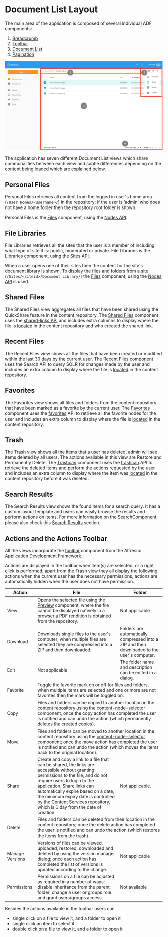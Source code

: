 ---
---

# Document List Layout

The main area of the application is composed of several individual ADF components:

1. [Breadcrumb](https://alfresco.github.io/adf-component-catalog/components/BreadcrumbComponent.html)
2. [Toolbar](https://alfresco.github.io/adf-component-catalog/components/ToolbarComponent.html)
3. [Document List](https://alfresco.github.io/adf-component-catalog/components/DocumentListComponent.html)
4. [Pagination](https://alfresco.github.io/adf-component-catalog/components/PaginationComponent.html)

![](../images/doclist.png)

The application has seven different Document List views which share commonalities between each view and subtle differences depending on the content being loaded which are explained below.

## Personal Files

Personal Files retrieves all content from the logged in user's home area (`/User Homes/<username>/`) in the repository;
if the user is ‘admin’ who does not have a home folder then the repository root folder is shown.

Personal Files is the [Files](https://github.com/Alfresco/alfresco-content-app/tree/master/src/app/components/files) component,
using the [Nodes API](https://api-explorer.alfresco.com/api-explorer/#/nodes).

## File Libraries

File Libraries retrieves all the sites that the user is a member of including what type of site it is: public, moderated or private.
File Libraries is the [Libraries](https://github.com/Alfresco/alfresco-content-app/tree/master/src/app/components/libraries) component,
using the [Sites API](https://api-explorer.alfresco.com/api-explorer/#/sites).

When a user opens one of their sites then the content for the site's document library is shown.
To display the files and folders from a site (`/Sites/<siteid>/Document Library/`) the [Files](https://github.com/Alfresco/alfresco-content-app/tree/master/src/app/components/files) component,
using the [Nodes API](https://api-explorer.alfresco.com/api-explorer/#/nodes) is used.

## Shared Files

The Shared Files view aggregates all files that have been shared using the QuickShare feature in the content repository.
The [Shared Files](https://github.com/Alfresco/alfresco-content-app/tree/master/src/app/components/shared-files) component uses the [shared-links API](https://api-explorer.alfresco.com/api-explorer/#/shared-links)
and includes extra columns to display where the file is
[located](https://github.com/Alfresco/alfresco-content-app/tree/master/src/app/components/location-link)
in the content repository and who created the shared link.

## Recent Files

The Recent Files view shows all the files that have been created or modified within the last 30 days by the current user.
The [Recent Files](https://github.com/Alfresco/alfresco-content-app/tree/master/src/app/components/recent-files)
component uses the Search API to query SOLR for changes made by the user and includes an extra column to display where the file is
[located](https://github.com/Alfresco/alfresco-content-app/tree/master/src/app/components/location-link)
in the content repository.

## Favorites

The Favorites view shows all files and folders from the content repository that have been marked as a favorite by the current user.
The [Favorites](https://github.com/Alfresco/alfresco-content-app/tree/master/src/app/components/favorites) component uses the
[favorites](https://api-explorer.alfresco.com/api-explorer/#/favorites) API to retrieve all the favorite nodes for the user
and includes an extra column to display where the file is
[located](https://github.com/Alfresco/alfresco-content-app/tree/master/src/app/components/location-link)
in the content repository.

## Trash

The Trash view shows all the items that a user has deleted, admin will see items deleted by all users.
The actions available in this view are Restore and Permanently Delete.
The [Trashcan](https://github.com/Alfresco/alfresco-content-app/tree/master/src/app/components/trashcan) component uses the
[trashcan](https://api-explorer.alfresco.com/api-explorer/#/trashcan) API to retrieve the deleted items
and perform the actions requested by the user and includes an extra column to display where the item was
[located](https://github.com/Alfresco/alfresco-content-app/tree/master/src/app/components/location-link)
in the content repository before it was deleted.

## Search Results

The Search Results view shows the found items for a search query. It has a custom layout template and users can easily browse the results and perform actions on items.
For more information on the [SearchComponent](https://github.com/Alfresco/alfresco-content-app/tree/master/src/app/components/search), please also check this [Search Results](/features/search-results) section.

## Actions and the Actions Toolbar

All the views incorporate the [toolbar](https://alfresco.github.io/adf-component-catalog/components/ToolbarComponent.html)
component from the Alfresco Application Development Framework. 

Actions are displayed in the toolbar when item(s) are selected, or a right click is performed; apart from the Trash view they all display the following actions when the current user has the necessary permissions,
actions are automatically hidden when the user does not have permission.

<table>
<thead>
    <th>Action</th>
    <th>File</th>
    <th>Folder</th>
</thead>
<tbody>
    <tr>
        <td>View</td>
        <td>
            Opens the selected file using the <a href="https://github.com/Alfresco/alfresco-content-app/tree/master/src/app/components/preview" target="_blank">Preview</a> component,
            where the file cannot be displayed natively in a browser a PDF rendition is obtained from the repository.
        </td>
        <td>Not applicable</td>
    </tr>
    <tr>
        <td>Download</td>
        <td>Downloads single files to the user's computer, when multiple files are selected they are compressed into a ZIP and then downloaded.</td>
        <td>Folders are automatically compressed into a ZIP and then downloaded to the user's computer.</td>
    </tr>
    <tr>
        <td>Edit</td>
        <td>Not applicable</td>
        <td>The folder name and description can be edited in a dialog.</td>
    </tr>
    <tr>
        <td>Favorite</td>
        <td colspan="2">
            Toggle the favorite mark on or off for files and folders, when multiple items are selected
            and one or more are not favorites then the mark will be toggled on.
        </td>
    </tr>
    <tr>
        <td>Copy</td>
        <td colspan="2">
            Files and folders can be copied to another location in the content repository using the
            <a href="https://alfresco.github.io/adf-component-catalog/components/ContentNodeSelectorComponent.html" target="_blank">content-node-selector</a> component;
            once the copy action has completed the user is notified and can undo the action (which permanently deletes the created copies).
        </td>
    </tr>
    <tr>
        <td>Move</td>
        <td colspan="2">
            Files and folders can be moved to another location in the content repository using the
            <a href="https://alfresco.github.io/adf-component-catalog/components/ContentNodeSelectorComponent.html" target="_blank">content-node-selector</a> component;
            once the move action has completed the user is notified and can undo the action (which moves the items back to the original location).
        </td>
    </tr>
    <tr>
        <td>Share</td>
        <td>
            Create and copy a link to a file that can be shared, the links are accessible without granting permissions to the file, and do not require users to login to the application.  Share links can automatically expire based on a date, the minimum expiry date is controlled by the Content Services repository, which is 1 day from the date of creation.
        </td>
        <td>
            Not applicable.
        </td>
    </tr>
    <tr>
        <td>Delete</td>
        <td colspan="2">
            Files and folders can be deleted from their location in the content repository;
            once the delete action has completed the user is notified and can undo the action (which restores the items from the trash).
        </td>
    </tr>
    <tr>
        <td>Manage Versions</td>
        <td>
            Versions of files can be viewed, uploaded, restored, downloaded and deleted by using the version manager dialog;
            once each action has completed the list of versions is updated according to the change.
        </td>
        <td>Not applicable</td>
    </tr>
     <tr>
        <td>Permissions</td>
        <td>
            Permissions on a file can be adjusted as required in a number of ways; disable inheritance from the parent folder, change a user or groups role and grant users/groups access.
        </td>
        <td>Not available</td>
    </tr>
</tbody>
</table>

Besides the actions available in the toolbar users can
* single click on a file to view it, and a folder to open it
* single click an item to select it
* double click on a file to view it, and a folder to open it
